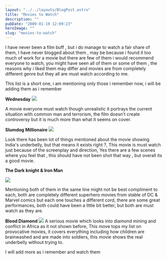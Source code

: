 ```yaml
---
layout: "../../layouts/BlogPost.astro"
title: "Movies to Watch"
description: ""
pubDate: "2009-01-19 12:09:23"
heroImage: ""
slug: "movies-to-watch"
---
```


I have never been a film buff , but i do manage to watch a fair share of them, I have never blogged about them , may be because i found it too much of work for a movie but there are few of them i would recommend everyone to watch, you might have seen all of them or some of them , the reasons why i liked them may differ and movies are from completely different genre but they all are must watch according to me.

This list is a short one, i am mentioning only those i remember now, i will be adding them as i remember

**Wednesday**
![](/content/images/2013/Dec/wednesday.jpg)

A movie everyone must watch though unrealistic it portrays the current situation with common man and terrorism, the film doesn't create controversy but it is much more than what it seems on cover.

**Slumdog Millionaire**
![](/content/images/2013/Dec/slumdog.jpg)

Look there has been lot of things mentioned about the movie showing India's underbelly, but that means it exists right ?, This movie is must watch just because of the screenplay and direction, Yes there are a few scenes where you feel that , this should have not been shot that way , but overall its a good movie.

**The Dark knight &amp; Iron Man**

![](/content/images/2013/Dec/darkknight.jpg)

Mentioning both of them in the same line might not be best compliment to each, both are completely different superhero movies from stable of DC &amp; Marvel comics but each one touches a different cord, there are some great performances, both could have been a little bit better, but both are must watch as they are.

**Blood Diamond**
![](/content/images/2013/Dec/blooddiamond.jpg)
A serious movie which looks into diamond mining and conflict in Africa as it not shown before, This move tops my list on provocative movies, it covers everything including how children are brainwashed and are made into soldiers, this movie shows the real underbelly without trying to.

I will add more as i remember and watch them
